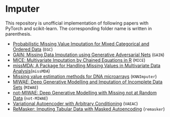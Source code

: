 # Imputer
This repository is unofficial implementation of following papers with PyTorch and scikit-learn. The corresponding folder name is written in parenthesis.
- [Probabilistic Missing Value Imputation for Mixed Categorical and Ordered Data](https://openreview.net/forum?id=h4kN_apci_R) (`EGC`)
- [GAIN: Missing Data Imputation using Generative Adversarial Nets](https://www.vanderschaar-lab.com/papers/ICML_GAIN.pdf) (`GAIN`)
- [MICE: Multivariate Imputation by Chained Equations in R](https://www.jstatsoft.org/article/view/v045i03) (`MICE`)
- [missMDA: A Package for Handling Missing Values in Multivariate Data Analysis](https://www.jstatsoft.org/article/view/v070i01)(`missMDA`)
- [Missing value estimation methods for DNA microarrays](https://academic.oup.com/bioinformatics/article/17/6/520/272365) (`KNNImputer`)
- [MIWAE: Deep Generative Modelling and Imputation of Incomplete Data Sets](https://proceedings.mlr.press/v97/mattei19a/mattei19a.pdf) (`MIWAE`)
- [not-MIWAE: Deep Generative Modelling with Missing not at Random Data](https://openreview.net/forum?id=tu29GQT0JFy) (`not-MIWAE`)
- [Variational Autoencoder with Arbitrary Conditioning](https://openreview.net/forum?id=SyxtJh0qYm) (`VAEAC`) 
- [ReMasker: Imputing Tabular Data with Masked Autoencoding](https://openreview.net/forum?id=KI9NqjLVDT) (`remasker`)
